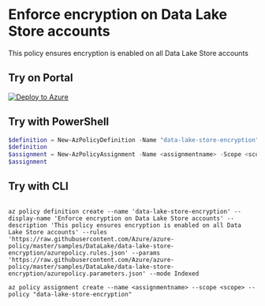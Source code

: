 # Enforce encryption on Data Lake Store accounts

This policy ensures encryption is enabled on all Data Lake Store accounts

## Try on Portal

[![Deploy to Azure](https://aka.ms/deploytoazurebutton)](https://portal.azure.com/#blade/Microsoft_Azure_Policy/CreatePolicyDefinitionBlade/uri/https%3A%2F%2Fraw.githubusercontent.com%2FAzure%2Fazure-policy%2Fmaster%2Fsamples%2FDataLake%2Fdata-lake-store-encryption%2Fazurepolicy.json)

## Try with PowerShell

````powershell
$definition = New-AzPolicyDefinition -Name "data-lake-store-encryption" -DisplayName "Enforce encryption on Data Lake Store accounts" -description "This policy ensures encryption is enabled on all Data Lake Store accounts" -Policy 'https://raw.githubusercontent.com/Azure/azure-policy/master/samples/DataLake/data-lake-store-encryption/azurepolicy.rules.json' -Parameter 'https://raw.githubusercontent.com/Azure/azure-policy/master/samples/DataLake/data-lake-store-encryption/azurepolicy.parameters.json' -Mode Indexed
$definition
$assignment = New-AzPolicyAssignment -Name <assignmentname> -Scope <scope> -PolicyDefinition $definition
$assignment 
````

## Try with CLI

````cli

az policy definition create --name 'data-lake-store-encryption' --display-name 'Enforce encryption on Data Lake Store accounts' --description 'This policy ensures encryption is enabled on all Data Lake Store accounts' --rules 'https://raw.githubusercontent.com/Azure/azure-policy/master/samples/DataLake/data-lake-store-encryption/azurepolicy.rules.json' --params 'https://raw.githubusercontent.com/Azure/azure-policy/master/samples/DataLake/data-lake-store-encryption/azurepolicy.parameters.json' --mode Indexed

az policy assignment create --name <assignmentname> --scope <scope> --policy "data-lake-store-encryption" 

````
